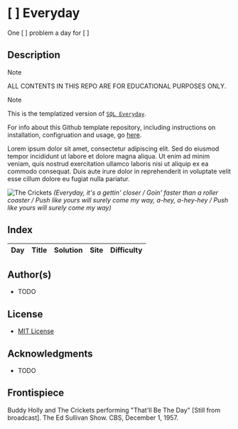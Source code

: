 # [ ] Everyday

One [ ] problem a day for [ ]

## Description

> [!NOTE]
> ALL CONTENTS IN THIS REPO ARE FOR EDUCATIONAL PURPOSES ONLY.
<!-- markdownlint-disable MD028 -->

<!-- markdownlint-enable MD028 -->
> [!NOTE]
> This is the templatized version of [`SQL Everyday`](https://github.com/ggeerraarrdd/sql-everyday).
>
> For info about this Github template repository, including instructions on installation, configruation and usage, go [here](https://github.com/ggeerraarrdd/eevveerryyddaayy).

Lorem ipsum dolor sit amet, consectetur adipiscing elit. Sed do eiusmod tempor incididunt ut labore et dolore magna aliqua. Ut enim ad minim veniam, quis nostrud exercitation ullamco laboris nisi ut aliquip ex ea commodo consequat. Duis aute irure dolor in reprehenderit in voluptate velit esse cillum dolore eu fugiat nulla pariatur.

![The Crickets](docs/the_crickets.png)
_(Everyday, it's a gettin' closer / Goin' faster than a roller coaster / Push like yours will surely come my way, a-hey, a-hey-hey / Push like yours will surely come my way)_

## Index

<!-- Index Start - WARNING: Do not delete or modify this markdown comment. -->
| Day   | Title   | Solution   | Site   | Difficulty   |
| ----- | ------- | ---------- | ------ | ------------ |
<!-- Index End - WARNING: Do not delete or modify this markdown comment. -->

## Author(s)

* TODO

## License

* [MIT License](/LICENSE)

## Acknowledgments

* TODO

## Frontispiece

Buddy Holly and The Crickets performing "That'll Be The Day" [Still from broadcast]. The Ed Sullivan Show. CBS, December 1, 1957.
